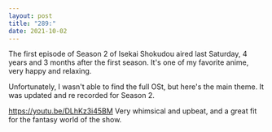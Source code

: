```yaml
---
layout: post
title: "289:"
date: 2021-10-02
---
```


The first episode of Season 2 of Isekai Shokudou aired last Saturday, 4 years and 3 months after the first season. It's one of my favorite anime, very happy and relaxing. 

Unfortunately, I wasn't able to find the full OSt, but here's the main theme. It was updated and re recorded for Season 2.
 
https://youtu.be/DLhKz3i45BM Very whimsical and upbeat, and a great fit for the fantasy world of the show.
